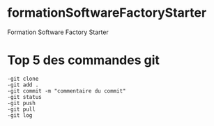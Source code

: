 # formationSoftwareFactoryStarter
Formation Software Factory Starter

# Top 5 des commandes git
```
-git clone
-git add .
-git commit -m "commentaire du commit"
-git status
-git push
-git pull
-git log
```
